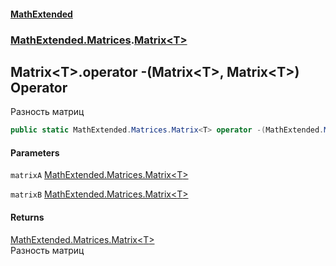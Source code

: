 #### [MathExtended](index.md 'index')
### [MathExtended.Matrices](MathExtended_Matrices.md 'MathExtended.Matrices').[Matrix&lt;T&gt;](MathExtended_Matrices_Matrix_T_.md 'MathExtended.Matrices.Matrix&lt;T&gt;')
## Matrix&lt;T&gt;.operator -(Matrix&lt;T&gt;, Matrix&lt;T&gt;) Operator
Разность матриц  
```csharp
public static MathExtended.Matrices.Matrix<T> operator -(MathExtended.Matrices.Matrix<T> matrixA, MathExtended.Matrices.Matrix<T> matrixB);
```
#### Parameters
<a name='MathExtended_Matrices_Matrix_T__op_Subtraction(MathExtended_Matrices_Matrix_T__MathExtended_Matrices_Matrix_T_)_matrixA'></a>
`matrixA` [MathExtended.Matrices.Matrix&lt;](MathExtended_Matrices_Matrix_T_.md 'MathExtended.Matrices.Matrix&lt;T&gt;')[T](MathExtended_Matrices_Matrix_T_.md#MathExtended_Matrices_Matrix_T__T 'MathExtended.Matrices.Matrix&lt;T&gt;.T')[&gt;](MathExtended_Matrices_Matrix_T_.md 'MathExtended.Matrices.Matrix&lt;T&gt;')  
  
<a name='MathExtended_Matrices_Matrix_T__op_Subtraction(MathExtended_Matrices_Matrix_T__MathExtended_Matrices_Matrix_T_)_matrixB'></a>
`matrixB` [MathExtended.Matrices.Matrix&lt;](MathExtended_Matrices_Matrix_T_.md 'MathExtended.Matrices.Matrix&lt;T&gt;')[T](MathExtended_Matrices_Matrix_T_.md#MathExtended_Matrices_Matrix_T__T 'MathExtended.Matrices.Matrix&lt;T&gt;.T')[&gt;](MathExtended_Matrices_Matrix_T_.md 'MathExtended.Matrices.Matrix&lt;T&gt;')  
  
#### Returns
[MathExtended.Matrices.Matrix&lt;](MathExtended_Matrices_Matrix_T_.md 'MathExtended.Matrices.Matrix&lt;T&gt;')[T](MathExtended_Matrices_Matrix_T_.md#MathExtended_Matrices_Matrix_T__T 'MathExtended.Matrices.Matrix&lt;T&gt;.T')[&gt;](MathExtended_Matrices_Matrix_T_.md 'MathExtended.Matrices.Matrix&lt;T&gt;')  
Разность матриц
